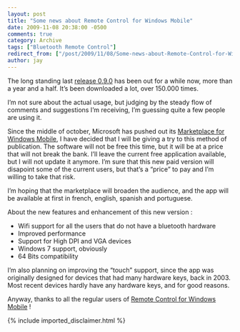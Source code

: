 ```yaml
---
layout: post
title: "Some news about Remote Control for Windows Mobile"
date: 2009-11-08 20:38:00 -0500
comments: true
category: Archive
tags: ["Bluetooth Remote Control"]
redirect_from: ["/post/2009/11/08/Some-news-about-Remote-Control-for-Windows-Mobile", "/post/2009/11/08/some-news-about-remote-control-for-windows-mobile"]
author: jay
---
```

<!-- more -->
<p>The long standing last <a title="Remote Control for Windows Mobile" href="http://jaylee.org/post/2008/04/01/Bluetooth-Remote-Control-0902c-Round-2.aspx" target="_blank">release 0.9.0</a> has been out for a while now, more than a year and a half. It&rsquo;s been downloaded a lot, over 150.000 times.</p>
<p>I&rsquo;m not sure about the actual usage, but judging by the steady flow of comments and suggestions I&rsquo;m receiving, I&rsquo;m guessing quite a few people are using it.</p>
<p>Since the middle of october, Microsoft has pushed out its <a href="http://www.microsoft.com/windowsmobile/catalog/cataloghome.aspx" target="_blank">Marketplace for Windows Mobile</a>, I have decided that I will be giving a try to this method of publication. The software will not be free this time, but it will be at a price that will not break the bank. I&rsquo;ll leave the current free application available, but I will not update it anymore. I&rsquo;m sure that this new paid version will disapoint some of the current users, but that&rsquo;s a &ldquo;price&rdquo; to pay and I&rsquo;m willing to take that risk.</p>
<p>I&rsquo;m hoping that the marketplace will broaden the audience, and the app will be available at first in french, english, spanish and portuguese.</p>
<p>About the new features and enhancement of this new version :</p>
<ul>
<li>Wifi support for all the users that do not have a bluetooth hardware</li>
<li>Improved performance</li>
<li>Support for High DPI and VGA devices</li>
<li>Windows 7 support, obviously</li>
<li>64 Bits compatibility</li>
</ul>
<p>I&rsquo;m also planning on improving the &ldquo;touch&rdquo; support, since the app was originally designed for devices that had many hardware keys, back in 2003. Most recent devices hardly have any hardware keys, and for good reasons.</p>
<p>Anyway, thanks to all the regular users of <a title="Remote Control for Windows Mobile" href="http://jaylee.org/remotecontrol/" target="_blank">Remote Control for Windows Mobile</a> !</p>
{% include imported_disclaimer.html %}
